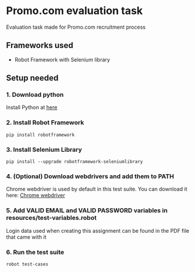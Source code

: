 # Promo.com evaluation task
Evaluation task made for Promo.com recruitment process

## Frameworks used
* Robot Framework with Selenium library
## Setup needed
### 1. Download python
Install Python at [here](https://www.python.org/downloads/)
### 2. Install Robot Framework
```
pip install robotframework
```
### 3. Install Selenium Library
```
pip install --upgrade robotframework-seleniumlibrary
```
### 4. (Optional) Download webdrivers and add them to PATH

Chrome webdriver is used by default in this test suite. You can download it here: 
[Chrome webdriver](https://sites.google.com/a/chromium.org/chromedriver/downloads)

### 5. Add VALID EMAIL and VALID PASSWORD variables in resources/test-variables.robot

Login data used when creating this assignment can be found in the PDF file that came with it

### 6. Run the test suite
```
robot test-cases
```

